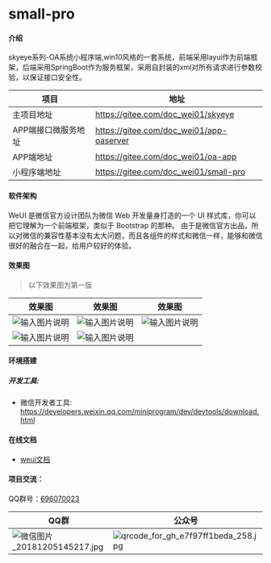 # small-pro

#### 介绍
skyeye系列-OA系统小程序端,win10风格的一套系统，前端采用layui作为前端框架，后端采用SpringBoot作为服务框架，采用自封装的xml对所有请求进行参数校验，以保证接口安全性。

|项目|地址|
|-------|-------|
|主项目地址|https://gitee.com/doc_wei01/skyeye|
|APP端接口微服务地址|https://gitee.com/doc_wei01/app-oaserver|
|APP端地址|https://gitee.com/doc_wei01/oa-app|
|小程序端地址|https://gitee.com/doc_wei01/small-pro|

#### 软件架构

WeUI 是微信官方设计团队为微信 Web 开发量身打造的一个 UI 样式库，你可以把它理解为一个前端框架，类似于 Bootstrap 的那种。 由于是微信官方出品，所以对微信的兼容性基本没有太大问题，而且各组件的样式和微信一样，能够和微信很好的融合在一起，给用户较好的体验。

#### 效果图

> 以下效果图为第一版

|效果图|效果图|效果图|
| ------------- | ------------- | ------------- |
|![输入图片说明](https://images.gitee.com/uploads/images/2019/0901/195101_7addf7fa_1541735.png "微信截图_20190901195022.png")|![输入图片说明](https://images.gitee.com/uploads/images/2019/0901/195146_f7bf1693_1541735.png "微信截图_20190901195133.png")|![输入图片说明](https://images.gitee.com/uploads/images/2019/0901/195229_91f32f89_1541735.png "微信截图_20190901195219.png")|
|![输入图片说明](https://images.gitee.com/uploads/images/2019/0901/195355_633fb886_1541735.png "微信截图_20190901195344.png")|![输入图片说明](https://images.gitee.com/uploads/images/2019/0901/195457_c11c8d4c_1541735.png "微信截图_20190901195449.png")||

#### 环境搭建
##### 开发工具:

- 微信开发者工具: https://developers.weixin.qq.com/miniprogram/dev/devtools/download.html

#### 在线文档

- [weui文档](https://weui.io/)

#### 项目交流：

QQ群号：[696070023](http://shang.qq.com/wpa/qunwpa?idkey=e9aace2bf3e05f37ed5f0377c3827c6683d970ac0bcc61b601f70dc861053229)

|QQ群|公众号|
|-------|-------|
|![](https://images.gitee.com/uploads/images/2018/1205/145236_4fce6966_1541735.jpeg "微信图片_20181205145217.jpg")|![](https://images.gitee.com/uploads/images/2018/1207/083137_48330589_1541735.jpeg "qrcode_for_gh_e7f97ff1beda_258.jpg")|

